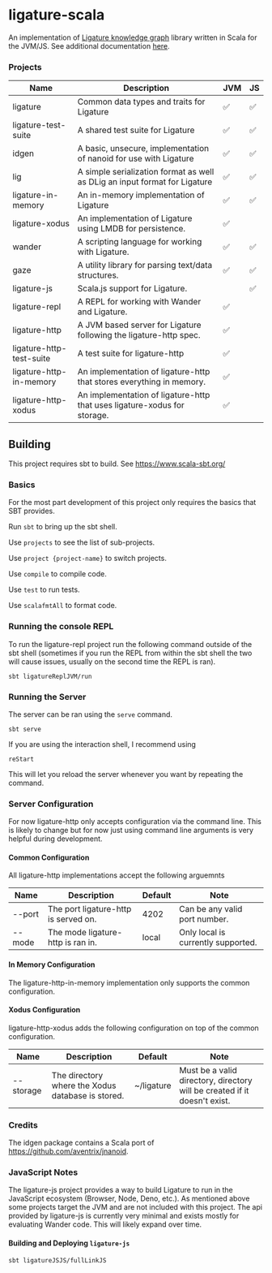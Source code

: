 # ligature-scala
An implementation of [Ligature knowledge graph](https://ligature.dev) library written in Scala for the JVM/JS.
See additional documentation [here](https://github.com/almibe/ligature-documentation).

### Projects

| Name                     | Description                                                                      | JVM | JS |
| ------------------------ | -------------------------------------------------------------------------------- | --- | -- |
| ligature                 | Common data types and traits for Ligature                                        | ✅   | ✅ |
| ligature-test-suite      | A shared test suite for Ligature                                                 | ✅   | ✅ |
| idgen                    | A basic, unsecure, implementation of nanoid for use with Ligature                | ✅   | ✅ |
| lig                      | A simple serialization format as well as DLig an input format for Ligature       | ✅   | ✅ |
| ligature-in-memory       | An in-memory implementation of Ligature                                          | ✅   | ✅ |
| ligature-xodus           | An implementation of Ligature using LMDB for persistence.                        | ✅   |   |
| wander                   | A scripting language for working with Ligature.                                  | ✅   | ✅ |
| gaze                     | A utility library for parsing text/data structures.                              | ✅   | ✅ |
| ligature-js              | Scala.js support for Ligature.                                                   |     | ✅ |
| ligature-repl            | A REPL for working with Wander and Ligature.                                     | ✅   |   |
| ligature-http            | A JVM based server for Ligature following the ligature-http spec.                | ✅   |   |
| ligature-http-test-suite | A test suite for ligature-http                                                   | ✅   |   |
| ligature-http-in-memory  | An implementation of ligature-http that stores everything in memory.             | ✅   |   |
| ligature-http-xodus      | An implementation of ligature-http that uses ligature-xodus for storage.         | ✅   |   |

## Building
This project requires sbt to build.
See https://www.scala-sbt.org/

### Basics

For the most part development of this project only requires the basics that SBT provides.

Run `sbt` to bring up the sbt shell.

Use `projects` to see the list of sub-projects.

Use `project {project-name}` to switch projects.

Use `compile` to compile code.

Use `test` to run tests.

Use `scalafmtAll` to format code.

### Running the console REPL

To run the ligature-repl project run the following command outside of the sbt shell (sometimes if you run the REPL from within the sbt shell the two will cause issues, usually on the second time the REPL is ran).

`sbt ligatureReplJVM/run`

### Running the Server

The server can be ran using the `serve` command.

`sbt serve`

If you are using the interaction shell, I recommend using

`reStart`

This will let you reload the server whenever you want by repeating the command.

### Server Configuration

For now ligature-http only accepts configuration via the command line.
This is likely to change but for now just using command line arguments is very helpful during development.

#### Common Configuration

All ligature-http implementations accept the following arguemnts

| Name   | Description                          | Default | Note                               |
|--------|--------------------------------------|---------|------------------------------------|
| --port | The port ligature-http is served on. | 4202    | Can be any valid port number.      |
| --mode | The mode ligature-http is ran in.    | local   | Only local is currently supported. |

#### In Memory Configuration

The ligature-http-in-memory implementation only supports the common configuration.

#### Xodus Configuration

ligature-http-xodus adds the following configuration on top of the common configuration.

| Name      | Description                                       | Default    | Note                                                                      |
|-----------|---------------------------------------------------|------------|---------------------------------------------------------------------------|
| --storage | The directory where the Xodus database is stored. | ~/ligature | Must be a valid directory, directory will be created if it doesn't exist. |

### Credits

The idgen package contains a Scala port of https://github.com/aventrix/jnanoid.

### JavaScript Notes

The ligature-js project provides a way to build Ligature to run in the JavaScript ecosystem (Browser, Node, Deno, etc.).
As mentioned above some projects target the JVM and are not included with this project.
The api provided by ligature-js is currently very minimal and exists mostly for evaluating Wander code.
This will likely expand over time.

#### Building and Deploying `ligature-js`

`sbt ligatureJSJS/fullLinkJS`

